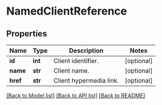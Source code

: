 # NamedClientReference

## Properties
Name | Type | Description | Notes
------------ | ------------- | ------------- | -------------
**id** | **int** | Client identifier. | [optional] 
**name** | **str** | Client name. | [optional] 
**href** | **str** | Client hypermedia link. | [optional] 

[[Back to Model list]](../README.md#documentation-for-models) [[Back to API list]](../README.md#documentation-for-api-endpoints) [[Back to README]](../README.md)

